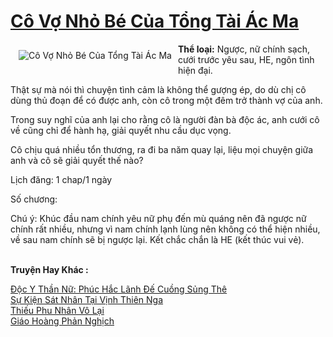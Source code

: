<a href="https://utruyen.com/co-vo-nho-be-cua-tong-tai-ac-ma/15519/" title="Cô Vợ Nhỏ Bé Của Tổng Tài Ác Ma"><h1>Cô Vợ Nhỏ Bé Của Tổng Tài Ác Ma</h1></a><div style="display:table"><img align="right" style="float: left; padding: 10px;" src="https://utruyen.com/images/story/200x260/co-vo-nho-be-cua-tong-tai-ac-ma.jpg" alt="Cô Vợ Nhỏ Bé Của Tổng Tài Ác Ma"><b>Thể loại:</b> Ngược, nữ chính sạch, cưới trước yêu sau, HE, ngôn tình hiện đại. <p></p>Thật sự mà nói thì chuyện tình cảm là không thể gượng ép, do dù chị cô dùng thủ đoạn để có được anh, còn cô trong một đêm trở thành vợ của anh. <p></p>Trong suy nghĩ của anh lại cho rằng cô là người đàn bà độc ác, anh cưới cô về cũng chỉ để hành hạ, giải quyết nhu cầu dục vọng. <p></p>Cô chịu quá nhiều tổn thương, ra đi ba năm quay lại, liệu mọi chuyện giữa anh và cô sẽ giải quyết thế nào? <p></p>Lịch đăng: 1 chap/1 ngày<p></p>Số chương: <p></p>Chú ý: Khúc đầu nam chính yêu nữ phụ đến mù quáng nên đã ngược nữ chính rất nhiều, nhưng vì nam chính lạnh lùng nên không có thể hiện nhiều, về sau nam chính sẽ bị ngược lại. Kết chắc chắn là HE (kết thúc vui vẻ).</div><p><br><b>Truyện Hay Khác :</b></p><a href="https://utruyen.com/doc-y-than-nu-phuc-hac-lanh-de-cuong-sung-the/14524/" alt="Độc Y Thần Nữ: Phúc Hắc Lãnh Đế Cuồng Sủng Thê">Độc Y Thần Nữ: Phúc Hắc Lãnh Đế Cuồng Sủng Thê</a><br/><a href="https://dammyh.wordpress.com/2019/11/07/su-kien-sat-nhan-tai-vinh-thien-nga/" alt="Sự Kiện Sát Nhân Tại Vịnh Thiên Nga">Sự Kiện Sát Nhân Tại Vịnh Thiên Nga</a><br/><a href="https://truyenngontinhay.wordpress.com/2019/10/03/thieu-phu-nhan-vo-lai/" alt="Thiếu Phu Nhân Vô Lại">Thiếu Phu Nhân Vô Lại</a><br/><a href="https://dammy2019.blogspot.com/2019/11/giao-hoang-phan-nghich.html" alt="Giáo Hoàng Phản Nghịch">Giáo Hoàng Phản Nghịch</a><br/>